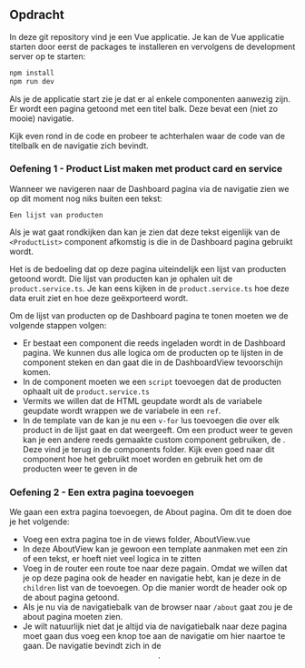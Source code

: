 ## Opdracht
In deze git repository vind je een Vue applicatie. Je kan de Vue applicatie starten door eerst de packages te installeren en vervolgens de development server op te starten:

```bash
npm install
npm run dev
```

Als je de applicatie start zie je dat er al enkele componenten aanwezig zijn. Er wordt een pagina getoond met een titel balk. Deze bevat een (niet zo mooie) navigatie.

Kijk even rond in de code en probeer te achterhalen waar de code van de titelbalk en de navigatie zich bevindt.

### Oefening 1 - Product List maken met product card en service
Wanneer we navigeren naar de Dashboard pagina via de navigatie zien we op dit moment nog niks buiten een tekst:
```text
Een lijst van producten
```

Als je wat gaat rondkijken dan kan je zien dat deze tekst eigenlijk van de `<ProductList>` component afkomstig is die in de Dashboard pagina gebruikt wordt.

Het is de bedoeling dat op deze pagina uiteindelijk een lijst van producten getoond wordt. Die lijst van producten kan je ophalen uit de `product.service.ts`. Je kan eens kijken in de `product.service.ts` hoe deze data eruit ziet en hoe deze geëxporteerd wordt.

Om de lijst van producten op de Dashboard pagina te tonen moeten we de volgende stappen volgen:
- Er bestaat een component <ProductList/> die reeds ingeladen wordt in de Dashboard pagina. We kunnen dus alle logica om de producten op te lijsten in de <ProductList /> component steken en dan gaat die in de DashboardView tevoorschijn komen.
- In de <ProductList /> component moeten we een `script` toevoegen dat de producten ophaalt uit de `product.service.ts`
- Vermits we willen dat de HTML geupdate wordt als de variabele geupdate wordt wrappen we de variabele in een `ref`.
- In de template van de <ProductList /> kan je nu een `v-for` lus toevoegen die over elk product in de lijst gaat en dat weergeeft. Om een product weer te geven kan je een andere reeds gemaakte custom component gebruiken, de <ProductCard />. Deze vind je terug in de components folder. Kijk even goed naar dit component hoe het gebruikt moet worden en gebruik het om de producten weer te geven in de <ProductList />

### Oefening 2 - Een extra pagina toevoegen
We gaan een extra pagina toevoegen, de About pagina. Om dit te doen doe je het volgende:

- Voeg een extra pagina toe in de views folder, AboutView.vue
- In deze AboutView kan je gewoon een template aanmaken met een zin of een tekst, er hoeft niet veel logica in te zitten
- Voeg in de router een route toe naar deze pagain. Omdat we willen dat je op deze pagina ook de header en navigatie hebt, kan je deze in de `children` list van de <DefaultLayout /> toevoegen. Op die manier wordt de header ook op de about pagina getoond.
- Als je nu via de navigatiebalk van de browser naar `/about` gaat zou je de about pagina moeten zien.
- Je wilt natuurlijk niet dat je altijd via de navigatiebalk naar deze pagina moet gaan dus voeg een knop toe aan de navigatie om hier naartoe te gaan. De navigatie bevindt zich in de <Header />.